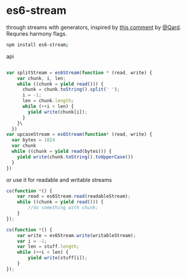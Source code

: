 es6-stream
===

through streams with generators, inspired by [this comment](https://github.com/node-forward/roadmap/issues/1#issuecomment-58576015) by [@Qard](https://github.com/Qard).   Requries harmony flags.

```bash
npm install es6-stream;
```

api

```js

var splitStream = es6Stream(function * (read, write) {
    var chunk, i, len;
    while ((chunk = yield read())) {
      chunk = chunk.toString().split(' ');
      i = -1;
      len = chunk.length;
      while (++i < len) {
        yield write(chunk[i]);
      }
    }\
  })
var upcaseStream = es6Stream(function* (read, write) {
  var bytes = 1024
  var chunk
  while ((chunk = yield read(bytes))) {
    yield write(chunk.toString().toUpperCase())
  }
})
```

or use it for readable and writable streams

```js
co(function *() {
	var read = es6Stream.read(readableStream);
	while ((chunk = yield read())) {
		//do something with chunk;
	}
});

co(function *() {
	var write = es6Stream.write(writableStream);
	var i = -1;
	var len = stuff.length;
	while (++i < len) {
		yield write(stuff[i]);
	}
});
```